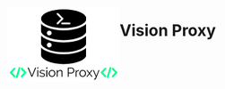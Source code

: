<img align="left" width="200px" src="https://github.com/Hyunwoonator/Vision-proxy/blob/main/assets/logo.png"></img>
# Vision Proxy